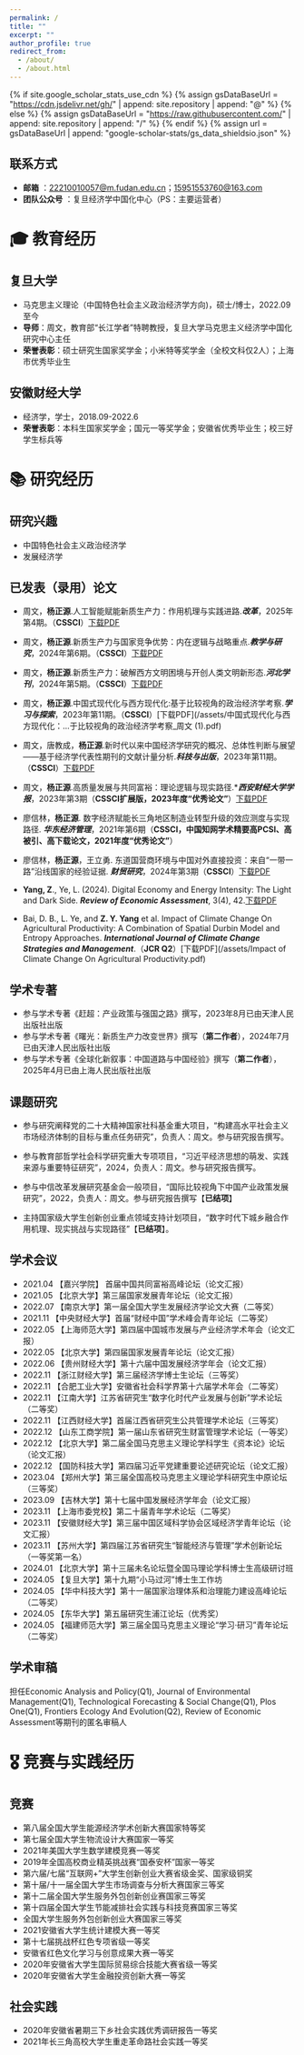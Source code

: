 ```yaml
---
permalink: /
title: ""
excerpt: ""
author_profile: true
redirect_from: 
  - /about/
  - /about.html
---
```


{% if site.google_scholar_stats_use_cdn %}
{% assign gsDataBaseUrl = "https://cdn.jsdelivr.net/gh/" | append: site.repository | append: "@" %}
{% else %}
{% assign gsDataBaseUrl = "https://raw.githubusercontent.com/" | append: site.repository | append: "/" %}
{% endif %}
{% assign url = gsDataBaseUrl | append: "google-scholar-stats/gs_data_shieldsio.json" %}


<span class='anchor' id='about-me'></span>

## 联系方式
- **邮箱** ：22210010057@m.fudan.edu.cn；15951553760@163.com<br>
- **团队公众号** ：复旦经济学中国化中心（PS：主要运营者）<br>
  
# 🎓 教育经历

## 复旦大学
- 马克思主义理论（中国特色社会主义政治经济学方向)，硕士/博士，2022.09至今
- **导师**：周文，教育部“长江学者”特聘教授，复旦大学马克思主义经济学中国化研究中心主任
- **荣誉表彰**：硕士研究生国家奖学金；小米特等奖学金（全校文科仅2人）；上海市优秀毕业生

## 安徽财经大学
- 经济学，学士，2018.09-2022.6
- **荣誉表彰**：本科生国家奖学金；国元一等奖学金；安徽省优秀毕业生；校三好学生标兵等

# 📚 研究经历

## 研究兴趣
- 中国特色社会主义政治经济学
- 发展经济学

## 已发表（录用）论文
- 周文，**杨正源**.人工智能赋能新质生产力：作用机理与实践进路.***改革***，2025年第4期。（**CSSCI**）[下载PDF](/assets/人工智能赋能新质生产力：作用机理与实践进路_周文.pdf)<br>

- 周文，**杨正源**.新质生产力与国家竞争优势：内在逻辑与战略重点.***教学与研究***，2024年第6期。（**CSSCI**）[下载PDF](/assets/新质生产力与国家竞争优势.pdf)<br>

- 周文，**杨正源**.新质生产力：破解西方文明困境与开创人类文明新形态.***河北学刊***，2024年第5期。（**CSSCI**）[下载PDF](/assets/新质生产力：破解西方文明困境与开创人类文明新形态.pdf)<br>

- 周文，**杨正源**.中国式现代化与西方现代化:基于比较视角的政治经济学考察.***学习与探索***，2023年第11期。（**CSSCI**）[下载PDF](/assets/中国式现代化与西方现代化：...于比较视角的政治经济学考察_周文 (1).pdf)<br>

- 周文，唐教成，**杨正源**.新时代以来中国经济学研究的概况、总体性判断与展望——基于经济学代表性期刊的文献计量分析.***科技与出版***，2023年第11期。（**CSSCI**）[下载PDF](/assets/新时代以来中国经济学研究的概况、总体性判断与展望.pdf)<br>

- 周文，**杨正源**.高质量发展与共同富裕：理论逻辑与现实路径.****西安财经大学学报***，2023年第3期（**CSSCI扩展版，2023年度“优秀论文”**）[下载PDF](/assets/西安财经大学学报.高质量发展与共同富裕：理论逻辑和现实路径.pdf)<br>

- 廖信林，**杨正源**. 数字经济赋能长三角地区制造业转型升级的效应测度与实现路径. ***华东经济管理***，2021年第6期（**CSSCI，中国知网学术精要高PCSI、高被引、高下载论文，2021年度“优秀论文”**）<br>

- 廖信林，**杨正源**，王立勇. 东道国营商环境与中国对外直接投资：来自“一带一路”沿线国家的经验证据. ***财贸研究***，2024年第3期（**CSSCI**）[下载PDF](/assets/东道国营商环境与中国对外直...带一路”沿线国家的经验证据_廖信林.pdf)<br>

- **Yang, Z**., Ye, L. (2024). Digital Economy and Energy Intensity: The Light and Dark Side. ***Review of Economic Assessment***, 3(4), 42.[下载PDF](/assets/REA-03040042.pdf)<br>

- Bai, D. B., L. Ye, and **Z. Y. Yang** et al. Impact of Climate Change On Agricultural Productivity: A Combination of Spatial Durbin Model and Entropy Approaches. ***International Journal of Climate Change Strategies and Management***.（**JCR Q2**）[下载PDF](/assets/Impact of Climate Change On Agricultural Productivity.pdf)<br>

## 学术专著
- 参与学术专著《赶超：产业政策与强国之路》撰写，2023年8月已由天津人民出版社出版<br>
- 参与学术专著《曙光：新质生产力改变世界》撰写（**第二作者**），2024年7月已由天津人民出版社出版<br>
- 参与学术专著《全球化新叙事：中国道路与中国经验》撰写（**第二作者**），2025年4月已由上海人民出版社出版<br>

## 课题研究
- 参与研究阐释党的二十大精神国家社科基金重大项目，“构建高水平社会主义市场经济体制的目标与重点任务研究”，负责人：周文。参与研究报告撰写。<br>
  
- 参与教育部哲学社会科学研究重大专项项目，“习近平经济思想的萌发、实践来源与重要特征研究”，2024，负责人：周文。参与研究报告撰写。<br>

- 参与中信改革发展研究基金会一般项目，“国际比较视角下中国产业政策发展研究”，2022，负责人：周文。参与研究报告撰写【**已结项**】 <br>

- 主持国家级大学生创新创业重点领域支持计划项目，“数字时代下城乡融合作用机理、现实挑战与实现路径”【**已结项**】。<br>

## 学术会议
-  2021.04 【嘉兴学院】 首届中国共同富裕高峰论坛（论文汇报）<br>
-  2021.05 【北京大学】第三届国家发展青年论坛（论文汇报）<br>
-  2022.07 【南京大学】第一届全国大学生发展经济学论文大赛（二等奖）<br>
-  2021.11 【中央财经大学】首届“财经中国”学术峰会青年论坛（二等奖）<br>
-  2022.05 【上海师范大学】第四届中国城市发展与产业经济学术年会（论文汇报）<br>
-  2022.05 【北京大学】第四届国家发展青年论坛（论文汇报）<br>
-  2022.06 【贵州财经大学】第十六届中国发展经济学年会（论文汇报）<br>
-  2022.11 【浙江财经大学】第三届经济学博士生论坛（三等奖）<br>
-  2022.11 【合肥工业大学】安徽省社会科学界第十六届学术年会（二等奖）<br>
-  2022.11 【江南大学】江苏省研究生“数字化时代产业发展与创新”学术论坛（二等奖）<br>
-  2022.11 【江西财经大学】首届江西省研究生公共管理学术论坛（三等奖）<br>
-  2022.12 【山东工商学院】第一届山东省研究生财富管理学术论坛（一等奖）<br>
-  2022.12 【北京大学】第二届全国马克思主义理论学科学生《资本论》论坛（论文汇报）<br>
-  2022.12 【国防科技大学】第四届习近平党建重要论述研究论坛（论文汇报）<br>
-  2023.04 【郑州大学】第三届全国高校马克思主义理论学科研究生中原论坛（三等奖）<br>
-  2023.09 【吉林大学】第十七届中国发展经济学年会（论文汇报）<br>
-  2023.11 【上海市委党校】第二十届青年学术论坛（二等奖）<br>
-  2023.11 【安徽财经大学】第三届中国区域科学协会区域经济学青年论坛（论文汇报）<br>
-  2023.11 【苏州大学】第四届江苏省研究生“智能经济与管理”学术创新论坛（一等奖第一名）<br>
-  2024.01 【北京大学】第十三届未名论坛暨全国马理论学科博士生高级研讨班<br>
-  2024.05 【复旦大学】第十九期“小马过河”博士生工作坊<br>
-  2024.05 【华中科技大学】第十一届国家治理体系和治理能力建设高峰论坛（二等奖）<br>
-  2024.05 【东华大学】第五届研究生浦江论坛（优秀奖）<br>
-  2024.05 【福建师范大学】第三届全国马克思主义理论“学习·研习”青年论坛（二等奖）<br>


## 学术审稿
担任Economic Analysis and Policy(Q1), Journal of Environmental Management(Q1), Technological Forecasting & Social Change(Q1), Plos One(Q1), Frontiers Ecology And Evolution(Q2), Review of Economic Assessment等期刊的匿名审稿人


# 🎖 竞赛与实践经历
## 竞赛
- 第八届全国大学生能源经济学术创新大赛国家特等奖
- 第七届全国大学生物流设计大赛国家一等奖
- 2021年美国大学生数学建模竞赛一等奖
- 2019年全国高校商业精英挑战赛“国泰安杯”国家一等奖
- 第六届/七届“互联网+”大学生创新创业大赛省级金奖、国家级铜奖
- 第十届/十一届全国大学生市场调查与分析大赛国家三等奖
- 第十二届全国大学生服务外包创新创业赛国家三等奖
- 第十四届全国大学生节能减排社会实践与科技竞赛国家三等奖
- 全国大学生服务外包创新创业大赛国家三等奖
- 2021安徽省大学生统计建模大赛一等奖
- 第十七届挑战杯红色专项省级一等奖
- 安徽省红色文化学习与创意成果大赛一等奖
- 2020年安徽省大学生国际贸易综合技能大赛省级一等奖
- 2020年安徽省大学生金融投资创新大赛一等奖

## 社会实践
- 2020年安徽省暑期三下乡社会实践优秀调研报告一等奖
- 2021年长三角高校大学生重走革命路社会实践一等奖














